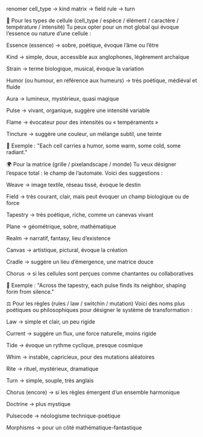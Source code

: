 renomer 
cell_type -> kind
matrix -> field
rule -> turn




🧬 Pour les types de cellule (cell_type / espèce / élément / caractère / température / intensité)
Tu peux opter pour un mot global qui évoque l’essence ou nature d’une cellule :

Essence (essence) → sobre, poétique, évoque l’âme ou l’être

Kind → simple, doux, accessible aux anglophones, légèrement archaïque

Strain → terme biologique, musical, évoque la variation

Humor (ou humour, en référence aux humeurs) → très poétique, médiéval et fluide

Aura → lumineux, mystérieux, quasi magique

Pulse → vivant, organique, suggère une intensité variable

Flame → évocateur pour des intensités ou « tempéraments »

Tincture → suggère une couleur, un mélange subtil, une teinte

🔹 Exemple : "Each cell carries a humor, some warm, some cold, some radiant."

🌍 Pour la matrice (grille / pixelandscape / monde)
Tu veux désigner l’espace total : le champ de l’automate. Voici des suggestions :

Weave → image textile, réseau tissé, évoque le destin

Field → très courant, clair, mais peut évoquer un champ biologique ou de force

Tapestry → très poétique, riche, comme un canevas vivant

Plane → géométrique, sobre, mathématique

Realm → narratif, fantasy, lieu d’existence

Canvas → artistique, pictural, évoque la création

Cradle → suggère un lieu d’émergence, une matrice douce

Chorus → si les cellules sont perçues comme chantantes ou collaboratives

🔹 Exemple : "Across the tapestry, each pulse finds its neighbor, shaping form from silence."

⚖️ Pour les règles (rules / law / switchin / mutation)
Voici des noms plus poétiques ou philosophiques pour désigner le système de transformation :

Law → simple et clair, un peu rigide

Current → suggère un flux, une force naturelle, moins rigide

Tide → évoque un rythme cyclique, presque cosmique

Whim → instable, capricieux, pour des mutations aléatoires

Rite → rituel, mystérieux, dramatique

Turn → simple, souple, très anglais

Chorus (encore) → si les règles émergent d’un ensemble harmonique

Doctrine → plus mystique

Pulsecode → néologisme technique-poétique

Morphisms → pour un côté mathématique-fantastique

